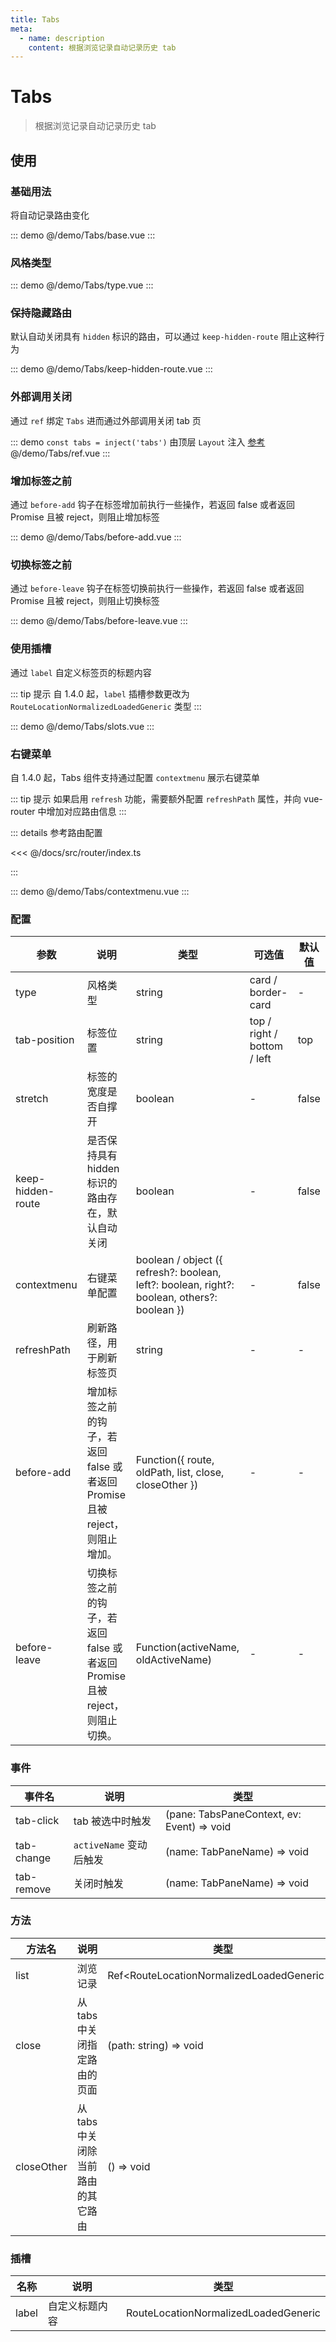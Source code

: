 ```yaml
---
title: Tabs
meta:
  - name: description
    content: 根据浏览记录自动记录历史 tab
---
```


# Tabs

> 根据浏览记录自动记录历史 tab

## 使用

### 基础用法

将自动记录路由变化

::: demo
@/demo/Tabs/base.vue
:::

### 风格类型

::: demo
@/demo/Tabs/type.vue
:::

### 保持隐藏路由

默认自动关闭具有 `hidden` 标识的路由，可以通过 `keep-hidden-route` 阻止这种行为

::: demo
@/demo/Tabs/keep-hidden-route.vue
:::

### 外部调用关闭

通过 `ref` 绑定 `Tabs` 进而通过外部调用关闭 tab 页

::: demo `const tabs = inject('tabs')` 由顶层 `Layout` 注入 [参考](https://github.com/tolking/element-pro-components/blob/master/docs/src/layout/Layout.vue)
@/demo/Tabs/ref.vue
:::

### 增加标签之前

通过 `before-add` 钩子在标签增加前执行一些操作，若返回 false 或者返回 Promise 且被 reject，则阻止增加标签

::: demo
@/demo/Tabs/before-add.vue
:::

### 切换标签之前

通过 `before-leave` 钩子在标签切换前执行一些操作，若返回 false 或者返回 Promise 且被 reject，则阻止切换标签

::: demo
@/demo/Tabs/before-leave.vue
:::

### 使用插槽

通过 `label` 自定义标签页的标题内容

::: tip 提示
自 1.4.0 起，`label` 插槽参数更改为 `RouteLocationNormalizedLoadedGeneric` 类型
:::

::: demo
@/demo/Tabs/slots.vue
:::

### 右键菜单

自 1.4.0 起，Tabs 组件支持通过配置 `contextmenu` 展示右键菜单

::: tip 提示
如果启用 `refresh` 功能，需要额外配置 `refreshPath` 属性，并向 vue-router 中增加对应路由信息
:::

::: details 参考路由配置

<<< @/docs/src/router/index.ts

:::

::: demo
@/demo/Tabs/contextmenu.vue
:::

### 配置

| 参数              | 说明                                                                        | 类型                                                                                        | 可选值                      | 默认值 |
| ----------------- | --------------------------------------------------------------------------- | ------------------------------------------------------------------------------------------- | --------------------------- | ------ |
| type              | 风格类型                                                                    | string                                                                                      | card / border-card          | -      |
| tab-position      | 标签位置                                                                    | string                                                                                      | top / right / bottom / left | top    |
| stretch           | 标签的宽度是否自撑开                                                        | boolean                                                                                     | -                           | false  |
| keep-hidden-route | 是否保持具有 hidden 标识的路由存在，默认自动关闭                            | boolean                                                                                     | -                           | false  |
| contextmenu       | 右键菜单配置                                                                | boolean / object ({ refresh?: boolean, left?: boolean, right?: boolean, others?: boolean }) | -                           | false  |
| refreshPath       | 刷新路径，用于刷新标签页                                                    | string                                                                                      | -                           | -      |
| before-add        | 增加标签之前的钩子，若返回 false 或者返回 Promise 且被 reject，则阻止增加。 | Function({ route, oldPath, list, close, closeOther })                                       | -                           | -      |
| before-leave      | 切换标签之前的钩子，若返回 false 或者返回 Promise 且被 reject，则阻止切换。 | Function(activeName, oldActiveName)                                                         | -                           | -      |

### 事件

| 事件名     | 说明                    | 类型                                       |
| ---------- | ----------------------- | ------------------------------------------ |
| tab-click  | tab 被选中时触发        | (pane: TabsPaneContext, ev: Event) => void |
| tab-change | `activeName` 变动后触发 | (name: TabPaneName) => void                |
| tab-remove | 关闭时触发              | (name: TabPaneName) => void                |

### 方法

| 方法名     | 说明                               | 类型                                        |
| ---------- | ---------------------------------- | ------------------------------------------- |
| list       | 浏览记录                           | Ref<RouteLocationNormalizedLoadedGeneric[]> |
| close      | 从 tabs 中关闭指定路由的页面       | (path: string) => void                      |
| closeOther | 从 tabs 中关闭除当前路由的其它路由 | () => void                                  |

### 插槽

| 名称  | 说明           | 类型                                 |
| ----- | -------------- | ------------------------------------ |
| label | 自定义标题内容 | RouteLocationNormalizedLoadedGeneric |
